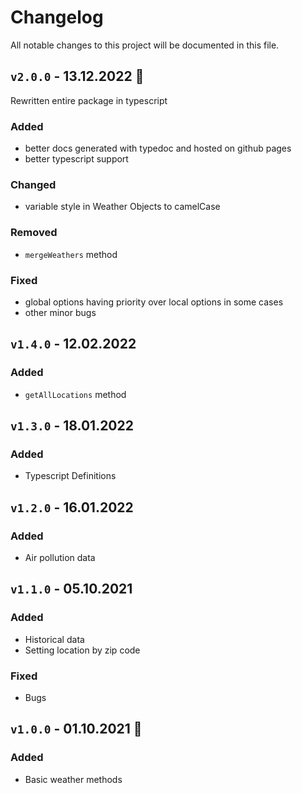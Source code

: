 # Changelog
All notable changes to this project will be documented in this file.

## `v2.0.0` -  13.12.2022 🎉

Rewritten entire package in typescript

### Added
* better docs generated with typedoc and hosted on github pages
* better typescript support
### Changed
* variable style in Weather Objects to camelCase
### Removed
* `mergeWeathers` method
### Fixed
* global options having priority over local options in some cases
* other minor bugs

## `v1.4.0` -  12.02.2022
### Added
* `getAllLocations` method

## `v1.3.0` -  18.01.2022
### Added
* Typescript Definitions

## `v1.2.0` -  16.01.2022
### Added
* Air pollution data

## `v1.1.0` -  05.10.2021
### Added
* Historical data
* Setting location by zip code
### Fixed
* Bugs

## `v1.0.0` -  01.10.2021 🎉
### Added
* Basic weather methods

